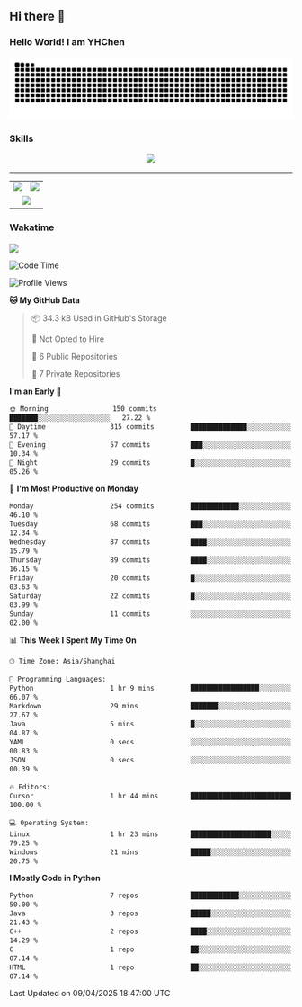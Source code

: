 
## Hi there 👋

<!--
**YHChen0511/YHChen0511** is a ✨ _special_ ✨ repository because its `README.md` (this file) appears on your GitHub profile.

Here are some ideas to get you started:

- 🔭 I’m currently working on ...
- 🌱 I’m currently learning ...
- 👯 I’m looking to collaborate on ...
- 🤔 I’m looking for help with ...
- 💬 Ask me about ...
- 📫 How to reach me: ...
- 😄 Pronouns: ...
- ⚡ Fun fact: ...
-->
### Hello World!  I am YHChen

![](https://raw.githubusercontent.com/YHChen0511/YHChen0511/refs/heads/output/github-contribution-grid-snake.svg)

### Skills

<p align="center">
  <a href="https://skillicons.dev">
    <img src="https://skillicons.dev/icons?i=python,cpp,java,c,pytorch,git,docker,latex,mysql,linux,vscode" />
  </a>
</p>

---
<div align="center">
  <table style="width:100%;">
    <tr>
      <!-- 第一个图片 -->
      <td align="center">
        <img height='200' src="https://github-readme-stats.vercel.app/api?username=YHChen0511&show_icons=true" />
      </td>
      <!-- 第二个图片 -->
      <td align="center">
        <img height='200' src="https://github-readme-stats.vercel.app/api/top-langs/?username=YHChen0511&layout=compact" />
      </td>
    </tr>
    <!-- 第三个图片 -->
    <tr>
      <td colspan="2" align="center">
        <img height="220" src="https://github-readme-activity-graph.vercel.app/graph?username=YHChen0511&theme=github-compact&hide_border=true&area=true" />
      </td>
    </tr>
  </table>
</div>

### Wakatime
<img align="center" src="https://github-readme-stats.vercel.app/api/wakatime?username=YHChen0511&theme=transparent&hide_border=true&layout=compact&langs_count=20&range=last_30_days" />

<!--START_SECTION:waka-->
![Code Time](http://img.shields.io/badge/Code%20Time-122%20hrs%2017%20mins-blue)

![Profile Views](http://img.shields.io/badge/Profile%20Views-42-blue)

**🐱 My GitHub Data** 

> 📦 34.3 kB Used in GitHub's Storage 
 > 
> 🚫 Not Opted to Hire
 > 
> 📜 6 Public Repositories 
 > 
> 🔑 7 Private Repositories 
 > 
**I'm an Early 🐤** 

```text
🌞 Morning                150 commits         ███████░░░░░░░░░░░░░░░░░░   27.22 % 
🌆 Daytime                315 commits         ██████████████░░░░░░░░░░░   57.17 % 
🌃 Evening                57 commits          ███░░░░░░░░░░░░░░░░░░░░░░   10.34 % 
🌙 Night                  29 commits          █░░░░░░░░░░░░░░░░░░░░░░░░   05.26 % 
```
📅 **I'm Most Productive on Monday** 

```text
Monday                   254 commits         ████████████░░░░░░░░░░░░░   46.10 % 
Tuesday                  68 commits          ███░░░░░░░░░░░░░░░░░░░░░░   12.34 % 
Wednesday                87 commits          ████░░░░░░░░░░░░░░░░░░░░░   15.79 % 
Thursday                 89 commits          ████░░░░░░░░░░░░░░░░░░░░░   16.15 % 
Friday                   20 commits          █░░░░░░░░░░░░░░░░░░░░░░░░   03.63 % 
Saturday                 22 commits          █░░░░░░░░░░░░░░░░░░░░░░░░   03.99 % 
Sunday                   11 commits          ░░░░░░░░░░░░░░░░░░░░░░░░░   02.00 % 
```


📊 **This Week I Spent My Time On** 

```text
🕑︎ Time Zone: Asia/Shanghai

💬 Programming Languages: 
Python                   1 hr 9 mins         █████████████████░░░░░░░░   66.07 % 
Markdown                 29 mins             ███████░░░░░░░░░░░░░░░░░░   27.67 % 
Java                     5 mins              █░░░░░░░░░░░░░░░░░░░░░░░░   04.87 % 
YAML                     0 secs              ░░░░░░░░░░░░░░░░░░░░░░░░░   00.83 % 
JSON                     0 secs              ░░░░░░░░░░░░░░░░░░░░░░░░░   00.39 % 

🔥 Editors: 
Cursor                   1 hr 44 mins        █████████████████████████   100.00 % 

💻 Operating System: 
Linux                    1 hr 23 mins        ████████████████████░░░░░   79.25 % 
Windows                  21 mins             █████░░░░░░░░░░░░░░░░░░░░   20.75 % 
```

**I Mostly Code in Python** 

```text
Python                   7 repos             ████████████░░░░░░░░░░░░░   50.00 % 
Java                     3 repos             █████░░░░░░░░░░░░░░░░░░░░   21.43 % 
C++                      2 repos             ████░░░░░░░░░░░░░░░░░░░░░   14.29 % 
C                        1 repo              ██░░░░░░░░░░░░░░░░░░░░░░░   07.14 % 
HTML                     1 repo              ██░░░░░░░░░░░░░░░░░░░░░░░   07.14 % 
```




 Last Updated on 09/04/2025 18:47:00 UTC
<!--END_SECTION:waka-->

